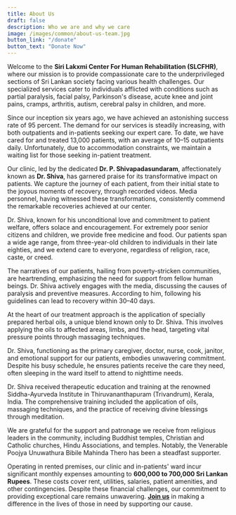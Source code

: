 ```yaml
---
title: About Us
draft: false
description: Who we are and why we care
image: /images/common/about-us-team.jpg
button_link: "/donate"
button_text: "Donate Now"
---
```


<!-- ![Team Photo](/images/common/about-us-team.jpg) -->

Welcome to the **Siri Lakxmi Center For Human Rehabilitation (SLCFHR)**, where our mission is to provide compassionate care to the underprivileged sections of Sri Lankan society facing various health challenges. Our specialized services cater to individuals afflicted with conditions such as partial paralysis, facial palsy, Parkinson's disease, acute knee and joint pains, cramps, arthritis, autism, cerebral palsy in children, and more.

Since our inception six years ago, we have achieved an astonishing success rate of 95 percent. The demand for our services is steadily increasing, with both outpatients and in-patients seeking our expert care. To date, we have cared for and treated 13,000 patients, with an average of 10–15 outpatients daily. Unfortunately, due to accommodation constraints, we maintain a waiting list for those seeking in-patient treatment.

Our clinic, led by the dedicated **Dr. P. Shivapadasundaram**, affectionately known as **Dr. Shiva**, has garnered praise for its transformative impact on patients. We capture the journey of each patient, from their initial state to the joyous moments of recovery, through recorded videos. Media personnel, having witnessed these transformations, consistently commend the remarkable recoveries achieved at our center.

Dr. Shiva, known for his unconditional love and commitment to patient welfare, offers solace and encouragement. For extremely poor senior citizens and children, we provide free medicine and food. Our patients span a wide age range, from three-year-old children to individuals in their late eighties, and we extend care to everyone, regardless of religion, race, caste, or creed.

The narratives of our patients, hailing from poverty-stricken communities, are heartrending, emphasizing the need for support from fellow human beings. Dr. Shiva actively engages with the media, discussing the causes of paralysis and preventive measures. According to him, following his guidelines can lead to recovery within 30–40 days.

At the heart of our treatment approach is the application of specially prepared herbal oils, a unique blend known only to Dr. Shiva. This involves applying the oils to affected areas, limbs, and the head, targeting vital pressure points through massaging techniques.

Dr. Shiva, functioning as the primary caregiver, doctor, nurse, cook, janitor, and emotional support for our patients, embodies unwavering commitment. Despite his busy schedule, he ensures patients receive the care they need, often sleeping in the ward itself to attend to nighttime needs.

Dr. Shiva received therapeutic education and training at the renowned Siddha-Ayurveda Institute in Thiruvananthapuram (Trivandrum), Kerala, India. The comprehensive training included the application of oils, massaging techniques, and the practice of receiving divine blessings through meditation.

We are grateful for the support and patronage we receive from religious leaders in the community, including Buddhist temples, Christian and Catholic churches, Hindu Associations, and temples. Notably, the Venerable Poojya Unuwathura Bibile Mahinda Thero has been a steadfast supporter.

Operating in rented premises, our clinic and in-patients' ward incur significant monthly expenses amounting to **600,000 to 700,000 Sri Lankan Rupees**. These costs cover rent, utilities, salaries, patient amenities, and other contingencies. Despite these financial challenges, our commitment to providing exceptional care remains unwavering. <a href="/donate" class="text-primary">**Join us**</a> in making a difference in the lives of those in need by supporting our cause.
